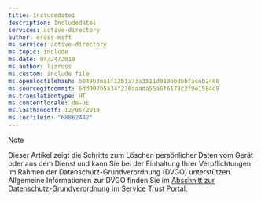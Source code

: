 ```yaml
---
title: Includedatei
description: Includedatei
services: active-directory
author: eross-msft
ms.service: active-directory
ms.topic: include
ms.date: 04/24/2018
ms.author: lizross
ms.custom: include file
ms.openlocfilehash: b049b3651f12b1a73a3511d030bbdbbfaceb2480
ms.sourcegitcommit: 6dd002b5a34f230aaada55a6f6178c2f9e1584d9
ms.translationtype: HT
ms.contentlocale: de-DE
ms.lasthandoff: 12/05/2019
ms.locfileid: "68862442"
---
```

>[!Note] 
> Dieser Artikel zeigt die Schritte zum Löschen persönlicher Daten vom Gerät oder aus dem Dienst und kann Sie bei der Einhaltung Ihrer Verpflichtungen im Rahmen der Datenschutz-Grundverordnung (DVGO) unterstützen. Allgemeine Informationen zur DVGO finden Sie im [Abschnitt zur Datenschutz-Grundverordnung im Service Trust Portal](https://servicetrust.microsoft.com/ViewPage/GDPRGetStarted).

